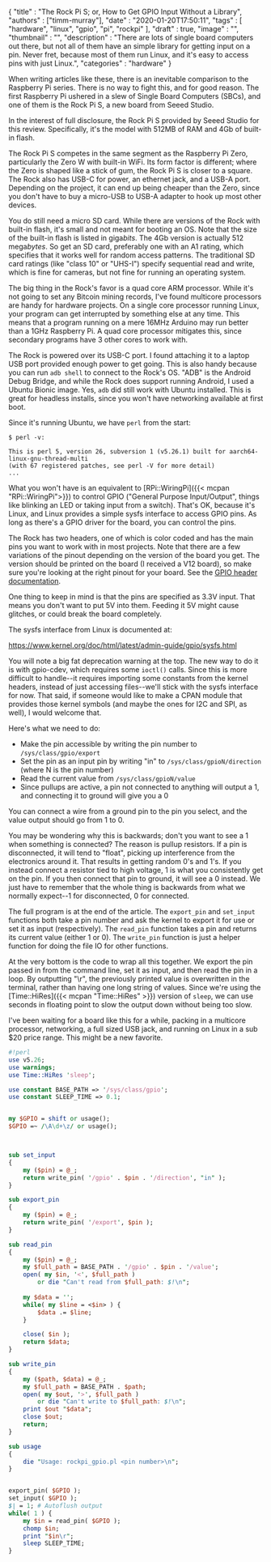 
  {
    "title"       : "The Rock Pi S; or, How to Get GPIO Input Without a Library",
    "authors"     : ["timm-murray"],
    "date"        : "2020-01-20T17:50:11",
    "tags"        : [ "hardware", "linux", "gpio", "pi", "rockpi" ],
    "draft"       : true,
    "image"       : "",
    "thumbnail"   : "",
    "description" : "There are lots of single board computers out there, but not all of them have an simple library for getting input on a pin. Never fret, because most of them run Linux, and it's easy to access pins with just Linux.",
    "categories"  : "hardware"
  }

When writing articles like these, there is an inevitable comparison to the 
Raspberry Pi series. There is no way to fight this, 
and for good reason. The first Raspberry Pi ushered in a slew of Single 
Board Computers (SBCs), and one of them is the Rock Pi S, a new board from Seeed 
Studio.

In the interest of full disclosure, the Rock Pi S provided by Seeed 
Studio for this review. Specifically, it's the model with 512MB of RAM and 
4Gb of built-in flash.

The Rock Pi S competes in the same segment as the Raspberry Pi Zero, particularly the Zero W 
with built-in WiFi. Its form factor is different; where the Zero is 
shaped like a stick of gum, the Rock Pi S is closer to a square. The Rock 
also has USB-C for power, an ethernet jack, and a USB-A port. Depending on the 
project, it can end up being cheaper than the Zero, since you don't have to 
buy a micro-USB to USB-A adapter to hook up most other devices.

You do still need a micro SD card. While there are versions of the Rock with 
built-in flash, it's small and not meant for booting an OS. Note that the size of the built-in flash
is listed in giga*bits*. The 4Gb version is actually 512 mega*bytes*. So get an 
SD card, preferably one with an A1 rating, which specifies that it works well 
for random access patterns. The traditional SD card ratings (like "class 10" or 
"UHS-I") specify sequential read and write, which is fine for cameras, but not 
fine for running an operating system.

The big thing in the Rock's favor is a quad core ARM processor. While it's not 
going to set any Bitcoin mining records, I've found multicore 
processors are handy for hardware projects. On a single core processor running 
Linux, your program can get interrupted by something else at any time. This 
means that a program running on a mere 16MHz Arduino may run better than a 
1GHz Raspberry Pi. A quad core processor mitigates this, since secondary 
programs have 3 other cores to work with.

The Rock is powered over its USB-C port. I found attaching it to a 
laptop USB port provided enough power to get going. This is also handy because 
you can run `adb shell` to connect to the Rock's OS. "ADB" is the 
Android Debug Bridge, and while the Rock does support running Android, I used 
a Ubuntu Bionic image. Yes, `adb` did still work with Ubuntu installed. This is great for 
headless installs, since you won't have networking available at first boot.

Since it's running Ubuntu, we have `perl` from the start:

```
$ perl -v:

This is perl 5, version 26, subversion 1 (v5.26.1) built for aarch64-linux-gnu-thread-multi
(with 67 registered patches, see perl -V for more detail)
...
```

What you won't have is an equivalent to [RPi::WiringPi]({{< mcpan "RPi::WiringPi">}})
to control GPIO ("General Purpose Input/Output", things like blinking an LED or 
taking input from a switch). That's OK, because it's Linux, and Linux provides a 
simple sysfs interface to access GPIO pins. As long as there's a GPIO driver 
for the board, you can control the pins.

The Rock has two headers, one of which is color coded and has the main pins you want to work with in most projects. Note 
that there are a few variations of the pinout depending on the version of 
the board you get. The version should be printed on the board (I received a 
V12 board), so make sure you're looking at the right pinout for your board. 
See the [GPIO header documentation](https://wiki.radxa.com/RockpiS/hardware/rockpiS#gpio).

One thing to keep in mind is that the pins are specified as 3.3V input. That means you don't want to put 5V 
into them. Feeding it 5V might cause glitches, or could break the board 
completely.

The sysfs interface from Linux is documented at:

https://www.kernel.org/doc/html/latest/admin-guide/gpio/sysfs.html

You will note a big fat deprecation warning at the top. The new way to do it 
is with gpio-cdev, which requires some `ioctl()` calls. Since this is 
more difficult to handle--it requires importing some constants from the 
kernel headers, instead of just accessing files--we'll stick with the sysfs 
interface for now. That said, if someone would like to make a CPAN module 
that provides those kernel symbols (and maybe the ones for I2C and SPI, as 
well), I would welcome that.

Here's what we need to do:

* Make the pin accessible by writing the pin number to `/sys/class/gpio/export`
* Set the pin as an input pin by writing "in" to `/sys/class/gpioN/direction` (where N is the pin number)
* Read the current value from `/sys/class/gpioN/value`
* Since pullups are active, a pin not connected to anything will output a 1, and connecting it to ground will give you a 0

You can connect a wire from a ground pin to the pin you select, and the value 
output should go from 1 to 0.

You may be wondering why this is backwards; don't you want to see a 1 when 
something is connected? The reason is pullup resistors. If a pin is 
disconnected, it will tend to "float", picking up interference from the 
electronics around it. That results in getting random 0's and 1's. If you 
instead connect a resistor tied to high voltage, 1 is what you consistently get 
on the pin.
If you then connect that pin to ground, it will see a 0 instead. We 
just have to remember that the whole thing is backwards from what we normally 
expect--1 for disconnected, 0 for connected.

The full program is at the end of the article. The `export_pin` and `set_input` 
functions both take a pin number and ask the kernel to export it for 
use or set it as input (respectively).  The `read_pin` function takes a pin 
and returns its current value (either 1 or 0). The `write_pin` function is 
just a helper function for doing the file IO for other functions. 

At the very bottom is the code to wrap all this together. We export the pin
passed in from the command line, set it as input, and then read the pin in a 
loop. By outputting "\r", the previously printed value is overwritten in the 
terminal, rather than having one long string of values. Since we're using 
the [Time::HiRes]({{< mcpan "Time::HiRes" >}}) version of `sleep`, we can use 
seconds in floating point to slow the output down without being too slow.

I've been waiting for a board like this for a while, packing in a multicore 
processor, networking, a full sized USB jack, and running on Linux in a sub $20 
price range. This might be a new favorite.

```perl
#!perl
use v5.26;
use warnings;
use Time::HiRes 'sleep';

use constant BASE_PATH => '/sys/class/gpio';
use constant SLEEP_TIME => 0.1;


my $GPIO = shift or usage();
$GPIO =~ /\A\d+\z/ or usage();



sub set_input
{
    my ($pin) = @_;
    return write_pin( '/gpio' . $pin . '/direction', "in" );
}

sub export_pin
{
    my ($pin) = @_;
    return write_pin( '/export', $pin );
}

sub read_pin
{
    my ($pin) = @_;
    my $full_path = BASE_PATH . '/gpio' . $pin . '/value';
    open( my $in, '<', $full_path )
        or die "Can't read from $full_path: $!\n";
    
    my $data = '';
    while( my $line = <$in> ) {
        $data .= $line;
    }

    close( $in );
    return $data;
}

sub write_pin
{
    my ($path, $data) = @_;
    my $full_path = BASE_PATH . $path;
    open( my $out, '>', $full_path )
        or die "Can't write to $full_path: $!\n";
    print $out "$data";
    close $out;
    return;
}

sub usage
{
    die "Usage: rockpi_gpio.pl <pin number>\n";
}


export_pin( $GPIO );
set_input( $GPIO );
$| = 1; # Autoflush output
while( 1 ) {
    my $in = read_pin( $GPIO );
    chomp $in;
    print "$in\r";
    sleep SLEEP_TIME;
}
```
